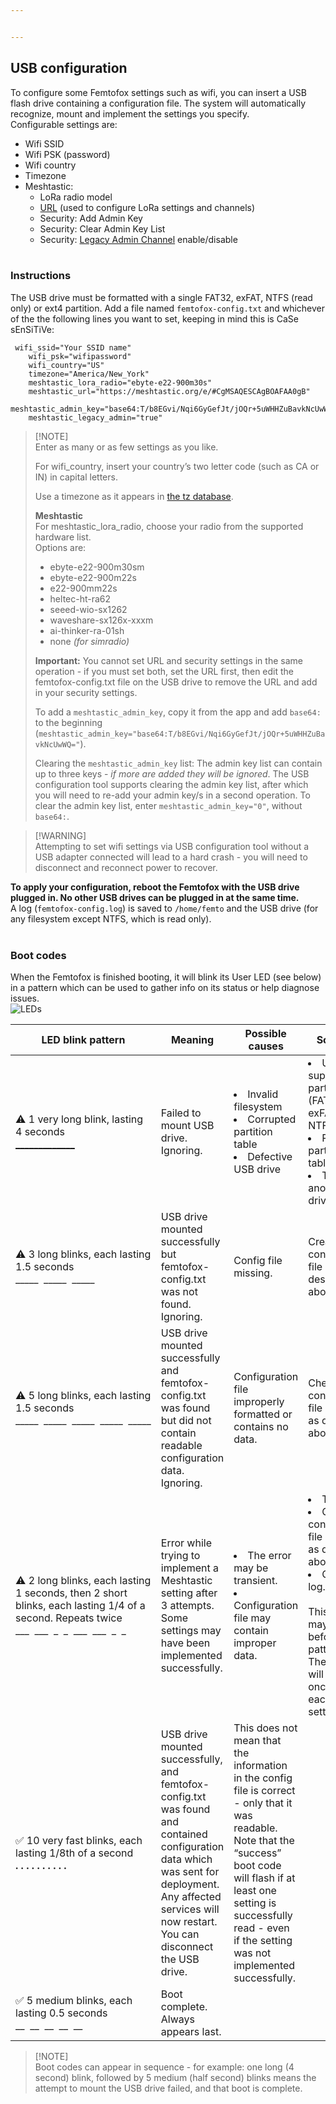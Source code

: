 ```yaml
---


---
```


<h2 id="usb-configuration">USB configuration</h2>
<p>To configure some Femtofox settings such as wifi, you can insert a USB flash drive containing a configuration file. The system will automatically recognize, mount and implement the settings you specify.<br>
Configurable settings are:</p>
<ul>
<li>Wifi SSID</li>
<li>Wifi PSK (password)</li>
<li>Wifi country</li>
<li>Timezone</li>
<li>Meshtastic:
<ul>
<li>LoRa radio model</li>
<li><a href="https://meshtastic.org/docs/software/python/cli/#--seturl-seturl">URL</a> (used to configure LoRa settings and channels)</li>
<li>Security: Add Admin Key</li>
<li>Security: Clear Admin Key List</li>
<li>Security: <a href="https://meshtastic.org/docs/configuration/radio/security/#admin-channel-enabled">Legacy Admin Channel</a> enable/disable<br>
<br></li>
</ul>
</li>
</ul>
<h3 id="instructions">Instructions</h3>
<p>The USB drive must be formatted with a single FAT32, exFAT, NTFS (read only) or ext4 partition. Add a file named <code>femtofox-config.txt</code> and whichever of the the following lines you want to set, keeping in mind this is CaSe sEnSiTiVe:</p>
<pre><code>	wifi_ssid="Your SSID name"
	wifi_psk="wifipassword"
	wifi_country="US"
	timezone="America/New_York"
	meshtastic_lora_radio="ebyte-e22-900m30s"
	meshtastic_url="https://meshtastic.org/e/#CgMSAQESCAgBOAFAA0gB"
	meshtastic_admin_key="base64:T/b8EGvi/Nqi6GyGefJt/jOQr+5uWHHZuBavkNcUwWQ="
	meshtastic_legacy_admin="true"
</code></pre>
<blockquote>
<p>[!NOTE]<br>
Enter as many or as few settings as you like.</p>
<p>For wifi_country, insert your country’s two letter code (such as CA or IN) in capital letters.</p>
<p>Use a timezone as it appears in <a href="https://en.wikipedia.org/wiki/List_of_tz_database_time_zones">the tz database</a>.</p>
<p><strong>Meshtastic</strong><br>
For meshtastic_lora_radio, choose your radio from the supported hardware list.<br>
Options are:</p>
<ul>
<li>ebyte-e22-900m30sm</li>
<li>ebyte-e22-900m22s</li>
<li>e22-900mm22s</li>
<li>heltec-ht-ra62</li>
<li>seeed-wio-sx1262</li>
<li>waveshare-sx126x-xxxm</li>
<li>ai-thinker-ra-01sh</li>
<li>none <em>(for simradio)</em></li>
</ul>
<p><strong>Important:</strong> You cannot set URL and security settings in the same operation - if you must set both, set the URL first, then edit the femtofox-config.txt file on the USB drive to remove the URL and add in your security settings.</p>
<p>To add a <code>meshtastic_admin_key</code>, copy it from the app and add <code>base64:</code> to the beginning (<code>meshtastic_admin_key="base64:T/b8EGvi/Nqi6GyGefJt/jOQr+5uWHHZuBavkNcUwWQ="</code>).</p>
<p>Clearing the <code>meshtastic_admin_key</code> list: The admin key list can contain up to three keys - <em>if more are added they will be ignored</em>. The USB configuration tool supports clearing the admin key list, after which you will need to re-add your admin key/s in a second operation. To clear the admin key list, enter <code>meshtastic_admin_key="0"</code>, without <code>base64:</code>.</p>
</blockquote>
<blockquote>
<p>[!WARNING]<br>
Attempting to set wifi settings via USB configuration tool without a USB adapter connected will lead to a hard crash - you will need to disconnect and reconnect power to recover.</p>
</blockquote>
<p><strong>To apply your configuration, reboot the Femtofox with the USB drive plugged in. No other USB drives can be plugged in at the same time.</strong><br>
A log (<code>femtofox-config.log</code>) is saved to <code>/home/femto</code> and the USB drive (for any filesystem except NTFS, which is read only).<br>
<br></p>
<h3 id="boot-codes">Boot codes</h3>
<p>When the Femtofox is finished booting, it will blink its User LED (see below) in a pattern which can be used to gather info on its status or help diagnose issues.<br>
<img src="https://github.com/noon92/femtofox/blob/main/leds.png" alt="LEDs"></p>

<table>
<thead>
<tr>
<th>LED blink pattern</th>
<th>Meaning</th>
<th>Possible causes</th>
<th>Solutions</th>
</tr>
</thead>
<tbody>
<tr>
<td>⚠️ 1 very long blink, lasting 4 seconds<br><u>_____________</u></td>
<td>Failed to mount USB drive. Ignoring.</td>
<td><li>Invalid filesystem</li><li>Corrupted partition table</li><li>Defective USB drive</li></td>
<td><li>Use a supported partition (FAT32, exFAT, NTFS, ext4)</li><li>Repair partition table</li><li>Try another USB drive</li></td>
</tr>
<tr>
<td>⚠️ 3 long blinks, each lasting 1.5 seconds<br>_____&nbsp;&nbsp;_____&nbsp;&nbsp;_____</td>
<td>USB drive mounted successfully but femtofox-config.txt was not found. Ignoring.</td>
<td>Config file missing.</td>
<td>Create configuration file as described above.</td>
</tr>
<tr>
<td>⚠️ 5 long blinks, each lasting 1.5 seconds<br>_____&nbsp;&nbsp;_____&nbsp;&nbsp;_____&nbsp;&nbsp;_____&nbsp;&nbsp;_____</td>
<td>USB drive mounted successfully and femtofox-config.txt was found but did not contain readable configuration data. Ignoring.</td>
<td>Configuration file improperly formatted or contains no data.</td>
<td>Check configuration file contents as described above.</td>
</tr>
<tr>
<td>⚠️ 2 long blinks, each lasting 1 seconds, then 2 short blinks, each lasting 1/4 of a second. Repeats twice<br>___&nbsp;&nbsp;___&nbsp;&nbsp;_&nbsp;&nbsp;_&nbsp;&nbsp;___&nbsp;&nbsp;___&nbsp;&nbsp;_&nbsp;&nbsp;_</td>
<td>Error while trying to implement a Meshtastic setting after 3 attempts. Some settings may have been implemented successfully.</td>
<td><li>The error may be transient.</li><li>Configuration file may contain improper data.</li></td>
<td><li>Try again.</li><li>Check configuration file contents as described above.</li><li>Check the log.<br><br>This pattern may flash before other patterns. The pattern will repeat once for each failed setting.</li></td>
</tr>
<tr>
<td>✅ 10 very fast blinks, each lasting 1/8th of a second<br><strong>. . . . . . . . . .</strong></td>
<td>USB drive mounted successfully, and femtofox-config.txt was found and contained configuration data which was sent for deployment. Any affected services will now restart. You can disconnect the USB drive.</td>
<td>This does not mean that the information in the config file is correct - only that it was readable.<br>Note that the “success” boot code will flash if at least one setting is successfully read - even if the setting was not implemented successfully.</td>
<td></td>
</tr>
<tr>
<td>✅ 5 medium blinks, each lasting 0.5 seconds<br>__&nbsp;&nbsp;__&nbsp;&nbsp;__&nbsp;&nbsp;__&nbsp;&nbsp;__</td>
<td>Boot complete. Always appears last.</td>
<td></td>
<td></td>
</tr>
</tbody>
</table><blockquote>
<p>[!NOTE]<br>
Boot codes can appear in sequence - for example: one long (4 second) blink, followed by 5 medium (half second) blinks means the attempt to mount the USB drive failed, and that boot is complete.</p>
</blockquote>

